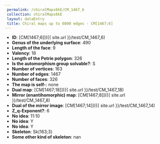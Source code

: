 ```yaml
--- 
 permalink: /chiralMaps6kE/CM_1467_6 
 collection: chiralMaps6kE
 layout: dataEntry
 title: Chiral maps up to 6000 edges - CM[1467;6]
---
```


- **ID**: [CM[1467;6]]({{ site.url }}/test/CM_1467_6)
- **Genus of the underlying surface**: 490
- **Length of the face**: 9
- **Valency**: 18
- **Length of the Petrie polygon**: 326
- **Is the automorphism group solvable?**: S
- **Number of vertices**: 163
- **Number of edges**: 1467
- **Number of faces**: 326
- **The map is self-**: none
- **Dual map**: [CM[1467;18]]({{ site.url }}/test/CM_1467_18)
- **Mirror (enantihomorphic) map**: [CM[1467;8]]({{ site.url }}/test/CM_1467_8)
- **Dual of the mirror image**: [CM[1467;14]]({{ site.url }}/test/CM_1467_14)
- **Z_q-Exponent?**: 6
- **No idea**:  11:10
- **No idea**: Y
- **No idea**: Y
- **Skeleton**: Sk(163;3)
- **Some other kind of skeleton**: nan
